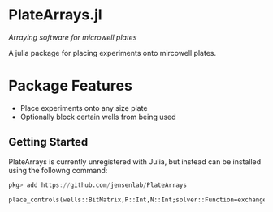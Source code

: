 # PlateArrays.jl

*Arraying software for microwell plates* 

A julia package for placing experiments onto mircowell plates. 


# Package Features

* Place experiments onto any size plate 
* Optionally block certain wells from being used



## Getting Started 

PlateArrays is currently unregistered with Julia, but instead can be installed using the followng command: 

```julia 
pkg> add https://github.com/jensenlab/PlateArrays
```




```@docs
place_controls(wells::BitMatrix,P::Int,N::Int;solver::Function=exchange,objective::Function=hybrid,kwargs...)
```